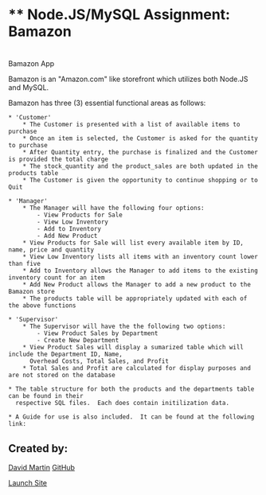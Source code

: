 # ** Node.JS/MySQL Assignment:  Bamazon
#

Bamazon App

Bamazon is an "Amazon.com" like storefront which utilizes both Node.JS and MySQL.

Bamazon has three (3) essential functional areas as follows:

    * 'Customer'
        * The Customer is presented with a list of available items to purchase
        * Once an item is selected, the Customer is asked for the quantity to purchase
        * After Quantity entry, the purchase is finalized and the Customer is provided the total charge
        * The stock_quantity and the product_sales are both updated in the products table
        * The Customer is given the opportunity to continue shopping or to Quit

    * 'Manager'
        * The Manager will have the following four options:
            - View Products for Sale
            - View Low Inventory
            - Add to Inventory
            - Add New Product
        * View Products for Sale will list every available item by ID, name, price and quantity
        * View Low Inventory lists all items with an inventory count lower than five
        * Add to Inventory allows the Manager to add items to the existing inventory count for an item
        * Add New Product allows the Manager to add a new product to the Bamazon store
        * The products table will be appropriately updated with each of the above functions

    * 'Supervisor'
        * The Supervisor will have the the following two options:
            - View Product Sales by Department
            - Create New Department
        * View Product Sales will display a sumarized table which will include the Department ID, Name,
          Overhead Costs, Total Sales, and Profit
        * Total Sales and Profit are calculated for display purposes and are not stored on the database

    * The table structure for both the products and the departments table can be found in their 
      respective SQL files.  Each does contain initilization data.

    * A Guide for use is also included.  It can be found at the following link:



## **Created by:** #

[David Martin](mailto:webdevelopment.du@gmail.com)
[GitHub](https://github.com/nitramdivad)

[Launch Site](https://nitramdivad.github.io/)

